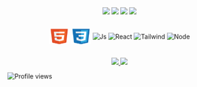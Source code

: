 <div align="center">
<img height="150em" src="https://github-profile-summary-cards.vercel.app/api/cards/profile-details?username=rdcodigo&theme=highcontrast"/> 
<img height="150em" src="https://github-readme-stats.vercel.app/api?username=rdcodigo&show_icons=true&theme=highcontrast&include_all_commits=true&count_private=false&hide_border=true"/> <img height="150em" src="https://github-readme-stats.vercel.app/api/top-langs/?username=rdcodigo&layout=compact&langs_count=7&theme=highcontrast&hide_border=true"/> <img height="150em" src="https://github-readme-streak-stats.herokuapp.com/?user=rdcodigo&theme=highcontrast&hide_border=true"/>

 ##
</div>
  
<div align="center">
  </h3><img align="center" alt="HTML" height="35" width="45" src="https://raw.githubusercontent.com/devicons/devicon/master/icons/html5/html5-original.svg">
  <img align="center" alt="CSS" height="35" width="45" src="https://raw.githubusercontent.com/devicons/devicon/master/icons/css3/css3-original.svg">
  <img align="center" alt="Js" height="35" width="45" src="https://cdn.jsdelivr.net/gh/devicons/devicon/icons/javascript/javascript-original.svg">
  <img align="center" alt="React" height="35" width="45" src="https://cdn.jsdelivr.net/gh/devicons/devicon/icons/react/react-original.svg">
  <img align="center" alt="Tailwind" height="35" width="45" src="https://cdn.jsdelivr.net/gh/devicons/devicon/icons/tailwindcss/tailwindcss-plain.svg"> 
  <img align="center" alt="Node" height="35" width="45" src="https://cdn.jsdelivr.net/gh/devicons/devicon/icons/nodejs/nodejs-plain.svg">
  </div>
  
##
 
<div align="center">
  <a href="https://www.linkedin.com/in/rdcodigo/" target="_blank"><img src="https://img.shields.io/badge/-LinkedIn-%230077B5?style=for-the-badge&logo=linkedin&logoColor=white"</a>
  <a href="https://page-three-orcin.vercel.app/" target="_blank"><img src="https://img.shields.io/badge/portfólio-success?style=for-the-badge&logo=About.me&logoColor=white"></a>
 <p align="left"> <img src="https://komarev.com/ghpvc/?username=rdcodigo&color=important" alt="Profile views"/></p>
</div>
